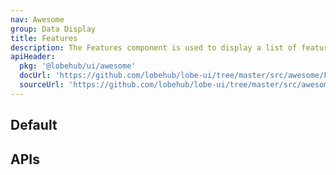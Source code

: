 ```yaml
---
nav: Awesome
group: Data Display
title: Features
description: The Features component is used to display a list of feature items. It receives an array of feature items and renders them using the Item component. It also allows customization of the maximum width of the content, the class name and style of each item.
apiHeader:
  pkg: '@lobehub/ui/awesome'
  docUrl: 'https://github.com/lobehub/lobe-ui/tree/master/src/awesome/Features/index.md'
  sourceUrl: 'https://github.com/lobehub/lobe-ui/tree/master/src/awesome/Features/index.tsx'
---
```


## Default

<code src="./demos/index.tsx" ></code>

## APIs

<API></API>

